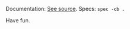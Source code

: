 Documentation: [See source](http://github.com/rkh/gem_tools/blob/master/lib/gem_tools.rb).
Specs: `spec -cb .`

Have fun.
